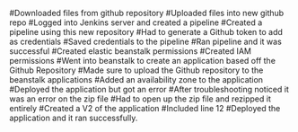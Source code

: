#Downloaded files from github repository
#Uploaded files into new github repo
#Logged into Jenkins server and created a pipeline
#Created a pipeline using this new repository
#Had to generate a Github token to add as credentials
#Saved credentials to the pipeline 
#Ran pipeline and it was successful
#Created elastic beanstalk permissions
#Created IAM permissions
#Went into beanstalk to create an application based off the Github Repository
#Made sure to upload the Github repository to the beanstalk applications
#Added an availability zone to the application
#Deployed the application but got an error 
#After troubleshooting noticed it was an error on the zip file
#Had to open up the zip file and rezipped it entirely
#Created a V2 of the application 
#Included line 12
#Deployed the application and it ran successfully.







